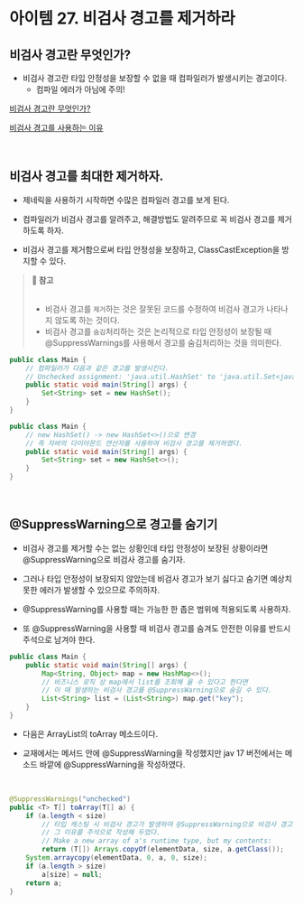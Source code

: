 # 아이템 27. 비검사 경고를 제거하라

## 비검사 경고란 무엇인가?

- 비검사 경고란 타입 안정성을 보장할 수 없을 때 컴파일러가 발생시키는 경고이다.
  - 컴파일 에러가 아님에 주의!

[비검사 경고란 무엇인가?](http://www.angelikalanger.com/GenericsFAQ/FAQSections/TechnicalDetails.html#FAQ001)

[비검사 경고를 사용하는 이유](https://stackoverflow.com/questions/30050574/advantage-of-suppresswarnings-annotation)

<br>

## 비검사 경고를 최대한 제거하자.

- 제네릭을 사용하기 시작하면 수많은 컴파일러 경고를 보게 된다.
  
- 컴파일러가 비검사 경고를 알려주고, 해결방법도 알려주므로 꼭 비검사 경고를 제거하도록 하자.

- 비검사 경고를 제거함으로써 타입 안정성을 보장하고, ClassCastException을 방지할 수 있다.

> **📌 참고**<br><br>
> - 비검사 경고를 `제거`하는 것은 잘못된 코드를 수정하여 비검사 경고가 나타나지 않도록 하는 것이다.
> - 비검사 경고를 `숨김`처리하는 것은 논리적으로 타입 안정성이 보장될 때 @SuppressWarnings를 사용해서 경고를 숨김처리하는 것을 의미한다.

```java
public class Main {
    // 컴파일러가 다음과 같은 경고를 발생시킨다.
    // Unchecked assignment: 'java.util.HashSet' to 'java.util.Set<java.lang.String>'
    public static void main(String[] args) {
        Set<String> set = new HashSet();
    }
}
``` 

```java
public class Main {
    // new HashSet() -> new HashSet<>()으로 변경
    // 즉 자바의 다이아몬드 연산자를 사용하여 비검사 경고를 제거하였다.
    public static void main(String[] args) {
        Set<String> set = new HashSet<>();
    }
}
``` 
<br>

## @SuppressWarning으로 경고를 숨기기

- 비검사 경고를 제거할 수는 없는 상황인데 타입 안정성이 보장된 상황이라면 @SuppressWarning으로 비검사 경고를 숨기자.

- 그러나 타입 안정성이 보장되지 않았는데 비검사 경고가 보기 싫다고 숨기면 예상치 못한 에러가 발생할 수 있으므로 주의하자.

- @SuppressWarning를 사용할 때는 가능한 한 좁은 범위에 적용되도록 사용하자.

- 또 @SuppressWarning을 사용할 때 비검사 경고를 숨겨도 안전한 이유를 반드시 주석으로 남겨야 한다.

```java
public class Main {
    public static void main(String[] args) {
        Map<String, Object> map = new HashMap<>();
        // 비즈니스 로직 상 map에서 list를 조회해 올 수 있다고 한다면
        // 이 때 발생하는 비검사 경고를 @SuppressWarning으로 숨길 수 있다.
        List<String> list = (List<String>) map.get("key");
    }
}
```

- 다음은 ArrayList의 toArray 메소드이다.

- 교재에서는 메서드 안에 @SuppressWarning을 작성했지만 jav 17 버전에서는 메소드 바깥에 @SuppressWarning을 작성하였다.

<br>

```java
@SuppressWarnings("unchecked")
public <T> T[] toArray(T[] a) {
    if (a.length < size)
        // 타입 캐스팅 시 비검사 경고가 발생하여 @SuppressWarning으로 비검사 경고를 숨겼고,
        // 그 이유를 주석으로 작성해 두었다.
        // Make a new array of a's runtime type, but my contents:
        return (T[]) Arrays.copyOf(elementData, size, a.getClass());
    System.arraycopy(elementData, 0, a, 0, size);
    if (a.length > size)
        a[size] = null;
    return a;
}
```